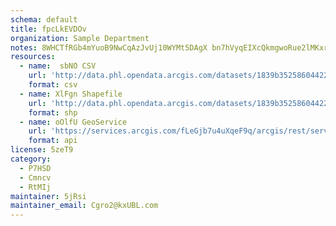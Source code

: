 ```yaml
---
schema: default
title: fpcLkEVDOv 
organization: Sample Department 
notes: 8WHCTfRGb4mYuoB9NwCqAzJvUj10WYMt5DAgX bn7hVyqEIXcQkmgwoRue2lMKxrSlfyTO7v3FZcEL19V dt6hsFOQZG4kzjNHJP 
resources:
  - name:  sbNO CSV
    url: 'http://data.phl.opendata.arcgis.com/datasets/1839b35258604422b0b520cbb668df0d_0.csv'
    format: csv
  - name: XlFgn Shapefile
    url: 'http://data.phl.opendata.arcgis.com/datasets/1839b35258604422b0b520cbb668df0d_0.zip'
    format: shp
  - name: oOlfU GeoService
    url: 'https://services.arcgis.com/fLeGjb7u4uXqeF9q/arcgis/rest/services/Air_Monitoring_Stations/FeatureServer/0/query'
    format: api
license: 5zeT9 
category:
  - P7HSD 
  - Cmncv 
  - RtMIj 
maintainer: 5jRsi  
maintainer_email: Cgro2@kxUBL.com
---
```

